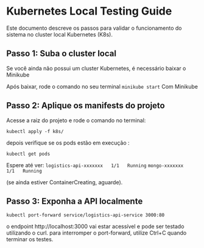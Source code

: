 # Kubernetes Local Testing Guide

Este documento descreve os passos para validar o funcionamento do sistema no cluster local Kubernetes (K8s).

## Passo 1: Suba o cluster local

Se você ainda não possui um cluster Kubernetes, é necessário baixar o Minikube

Após baixar, rode o comando no seu terminal
`minikube start`
Com Minikube

## Passo 2: Aplique os manifests do projeto

Acesse a raiz do projeto e rode o comando no terminal:

`kubectl apply -f k8s/`

depois verifique se os pods estão em execução :

`kubectl get pods`

Espere até ver:
`logistics-api-xxxxxxx   1/1   Running`
`mongo-xxxxxxx           1/1   Running`

(se ainda estiver ContainerCreating, aguarde).

## Passo 3: Exponha a API localmente

`kubectl port-forward service/logistics-api-service 3000:80`
 
 o endpoint http://localhost:3000 vai estar acessível e pode ser testado utilizando o curl.
 para interromper o port-forward, utilize Ctrl+C quando terminar os testes.
 
